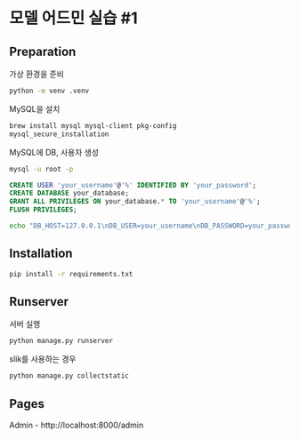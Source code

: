 # 모델 어드민 실습 #1

## Preparation

가상 환경을 준비

```bash
python -m venv .venv
```

MySQL을 설치

```bash
brew install mysql mysql-client pkg-config
mysql_secure_installation
```

MySQL에 DB, 사용자 생성

```bash
mysql -u root -p

```

```sql
CREATE USER 'your_username'@'%' IDENTIFIED BY 'your_password';
CREATE DATABASE your_database;
GRANT ALL PRIVILEGES ON your_database.* TO 'your_username'@'%';
FLUSH PRIVILEGES;
```

```bash
echo "DB_HOST=127.0.0.1\nDB_USER=your_username\nDB_PASSWORD=your_password\nDB_NAME=your_database" > .env
```

## Installation

```bash
pip install -r requirements.txt
```

## Runserver

서버 실행

```bash
python manage.py runserver
```

slik를 사용하는 경우

```bash
python manage.py collectstatic
```

## Pages

Admin - http://localhost:8000/admin
